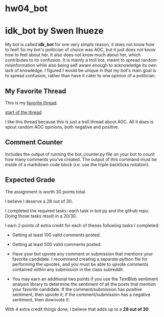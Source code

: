 # hw04_bot

# idk_bot by Swen Ihueze

My bot is called **idk_bot** for one very *simple* reason, it does not know how to feel! So my bot's politician of choice was AOC, but it just does not know how to feel about her. It also does not know much about her, which contributes to its confusion. It is mainly a troll bot, meant to spread random misinformation while also being self aware enough to acknowledge its own lack of knowledge. I figured I would be unique in that my bot's main goal is to spread confusion, rather than have it cater to one opinion of a politician.

## My Favorite Thread

This is my [favorite thread](https://www.reddit.com/r/BotTown1/comments/r0v6tk/aoc_text_thread/).

[start of the thread](aoc_page.png)

I like this thread because this is just a troll thread about AOC. All it does is spout random AOC opinions, both negative and positive.

## Comment Counter

Includes the output of running the bot_counter.py file on your bot to count how many comments you've created. The output of this command must be inside of a markdown code block (i.e. use the triple backticks notation).

## Expected Grade 

The assignment is worth 30 points total.

I believe I deserve a 28 out of 30.

I completed the required tasks: each task in bot.py and the github repo. Doing those tasks result in a 20/30.

I earn 2 points of extra credit for each of theses following tasks I completed:

- Getting at least 100 valid comments posted.

- Getting at least 500 valid comments posted.

- Have your bot upvote any comment or submission that mentions your favorite candidate. I recommend creating a separate python file for performing the upvotes, and you must be able to upvote comments contained within any submission in the class subreddit.

- You may earn an additional two points if you use the TextBlob sentiment analysis library to determine the sentiment of all the posts that mention your favorite candidate. If the comment/submission has positive sentiment, then upvote it; if the comment/submission has a negative sentiment, then downvote it.

With 4 extra credit things done, I believe that adds up to a **28 out of 30**.

